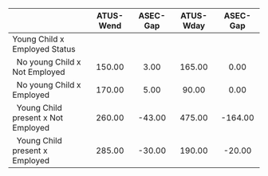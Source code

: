 
|                      |    ATUS-Wend |     ASEC-Gap |    ATUS-Wday |     ASEC-Gap |
| -------------------- | :----------: | :----------: | :----------: | :----------: |
| Young Child x Employed Status |              |              |              |              |
| &nbsp;&nbsp;No young Child x Not Employed |       150.00 |         3.00 |       165.00 |         0.00 |
| &nbsp;&nbsp;No young Child x Employed |       170.00 |         5.00 |        90.00 |         0.00 |
| &nbsp;&nbsp;Young Child present x Not Employed |       260.00 |       -43.00 |       475.00 |      -164.00 |
| &nbsp;&nbsp;Young Child present x Employed |       285.00 |       -30.00 |       190.00 |       -20.00 |

